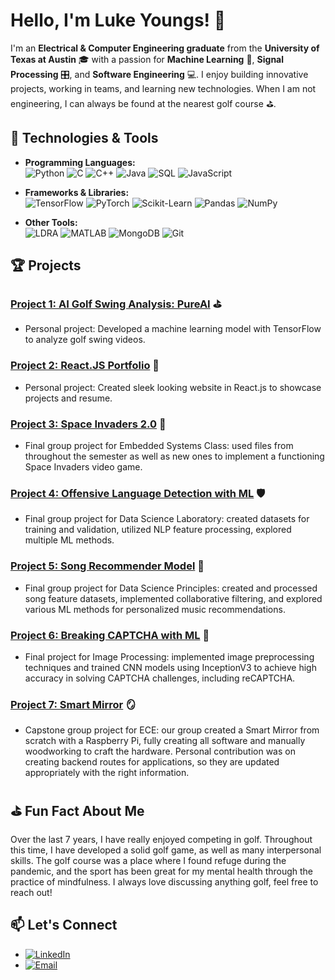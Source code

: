 # Hello, I'm Luke Youngs! 👋

I'm an **Electrical & Computer Engineering graduate** from the **University of Texas at Austin** 🎓 with a passion for **Machine Learning** 🤖, **Signal Processing** 🎛️, and **Software Engineering** 💻. I enjoy building innovative projects, working in teams, and learning new technologies. When I am not engineering, I can always be found at the nearest golf course ⛳️.

## 🔧 Technologies & Tools

- **Programming Languages:**  
  ![Python](https://img.shields.io/badge/Python-3670A0?style=for-the-badge&logo=python&logoColor=ffdd54)
  ![C](https://img.shields.io/badge/C-00599C?style=for-the-badge&logo=c&logoColor=white)
  ![C++](https://img.shields.io/badge/C++-00599C?style=for-the-badge&logo=cplusplus&logoColor=white)
  ![Java](https://img.shields.io/badge/Java-ED8B00?style=for-the-badge&logo=java&logoColor=white)
  ![SQL](https://img.shields.io/badge/SQL-003B57?style=for-the-badge&logo=databricks&logoColor=white)
  ![JavaScript](https://img.shields.io/badge/JavaScript-F7DF1E?style=for-the-badge&logo=javascript&logoColor=black)

- **Frameworks & Libraries:**  
  ![TensorFlow](https://img.shields.io/badge/TensorFlow-FF6F00?style=for-the-badge&logo=tensorflow&logoColor=white)
  ![PyTorch](https://img.shields.io/badge/PyTorch-EE4C2C?style=for-the-badge&logo=pytorch&logoColor=white)
  ![Scikit-Learn](https://img.shields.io/badge/Scikit--Learn-F7931E?style=for-the-badge&logo=scikit-learn&logoColor=white)
  ![Pandas](https://img.shields.io/badge/Pandas-150458?style=for-the-badge&logo=pandas&logoColor=white)
  ![NumPy](https://img.shields.io/badge/NumPy-013243?style=for-the-badge&logo=numpy&logoColor=white)

- **Other Tools:**  
  ![LDRA](https://img.shields.io/badge/LDRA_Tool_Suite-FFD700?style=for-the-badge&logo=ldra&logoColor=black)
  ![MATLAB](https://img.shields.io/badge/MATLAB-0076A8?style=for-the-badge&logo=mathworks&logoColor=white)
  ![MongoDB](https://img.shields.io/badge/MongoDB-4EA94B?style=for-the-badge&logo=mongodb&logoColor=white)
  ![Git](https://img.shields.io/badge/Git-F05032?style=for-the-badge&logo=git&logoColor=white)

## 🏆 Projects

### [Project 1: AI Golf Swing Analysis: PureAI](https://github.com/lukepyoungs/PureAI) ⛳️
- Personal project: Developed a machine learning model with TensorFlow to analyze golf swing videos.

### [Project 2: React.JS Portfolio](https://github.com/lukepyoungs/ReactPortfolio) 🎨
- Personal project: Created sleek looking website in React.js to showcase projects and resume.

### [Project 3: Space Invaders 2.0](https://github.com/lukepyoungs/SpaceInvaders-Final-) 👾
- Final group project for Embedded Systems Class: used files from throughout the semester as well as new ones to implement a functioning Space Invaders video game.

### [Project 4: Offensive Language Detection with ML](https://github.com/lukepyoungs/DataScienceLabFinal) 🛡️
- Final group project for Data Science Laboratory: created datasets for training and validation, utilized NLP feature processing, explored multiple ML methods.

### [Project 5: Song Recommender Model](https://github.com/lukepyoungs/Song_Recommender_Model) 🎵
- Final group project for Data Science Principles: created and processed song feature datasets, implemented collaborative filtering, and explored various ML methods for personalized music recommendations.

### [Project 6: Breaking CAPTCHA with ML](https://github.com/lukepyoungs/CAPTCHA_models) 🔐
- Final project for Image Processing: implemented image preprocessing techniques and trained CNN models using InceptionV3 to achieve high accuracy in solving CAPTCHA challenges, including reCAPTCHA.

### [Project 7: Smart Mirror](https://github.com/lukepyoungs/SmartMirrorProject) 🪞
- Capstone group project for ECE: our group created a Smart Mirror from scratch with a Raspberry Pi, fully creating all software and manually woodworking to craft the hardware. Personal contribution was on creating backend routes for applications, so they are updated appropriately with the right information.

## ⛳️ Fun Fact About Me

Over the last 7 years, I have really enjoyed competing in golf. Throughout this time, I have developed a solid golf game, as well as many interpersonal skills. The golf course was a place where I found refuge during the pandemic, and the sport has been great for my mental health through the practice of mindfulness. I always love discussing anything golf, feel free to reach out!

## 📫 Let's Connect

- [![LinkedIn](https://img.shields.io/badge/LinkedIn-0077B5?style=for-the-badge&logo=linkedin&logoColor=white)](https://www.linkedin.com/in/luke-youngs-285216198/)
- [![Email](https://img.shields.io/badge/Email-D14836?style=for-the-badge&logo=gmail&logoColor=white)](mailto:youlukep@gmail.com)

